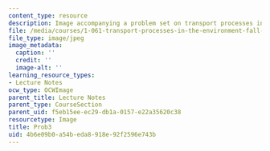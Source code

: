 ```yaml
---
content_type: resource
description: Image accompanying a problem set on transport processes in the environment.
file: /media/courses/1-061-transport-processes-in-the-environment-fall-2008/4b6e09b0a54beda8918e92f2596e743b_Prob3.jpg
file_type: image/jpeg
image_metadata:
  caption: ''
  credit: ''
  image-alt: ''
learning_resource_types:
- Lecture Notes
ocw_type: OCWImage
parent_title: Lecture Notes
parent_type: CourseSection
parent_uid: f5eb15ee-ec29-db1a-0157-e22a35620c38
resourcetype: Image
title: Prob3
uid: 4b6e09b0-a54b-eda8-918e-92f2596e743b
---
```

